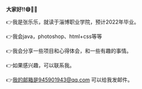 **大家好!!:smile::tiger::baby_chick:**

 :point_right:我是张乐乐，就读于淄博职业学院，预计2022年毕业。

 :point_right:我会java，photoshop、html+css等等

 :point_right:我会分享一些项目和心得体会，和一些有趣的事情。
 
 :point_right:如果感兴趣，可以联系我。

 :point_right:我的邮箱是945901943@qq.com  可以给我发邮件。
